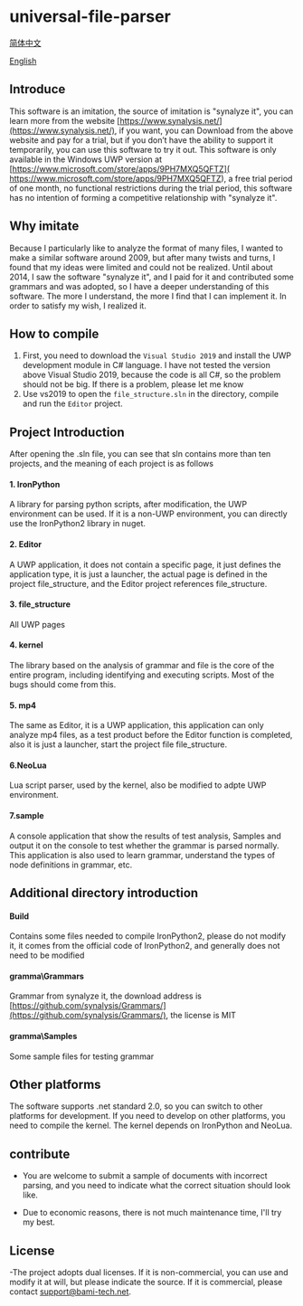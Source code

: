 # universal-file-parser

[简体中文](https://github.com/shuice/universal-file-parser/blob/master/README-zh-cn.md)

[English](https://github.com/shuice/universal-file-parser/blob/master/README.md)

## Introduce
This software is an imitation, the source of imitation is "synalyze it", you can learn more from the website [https://www.synalysis.net/](https://www.synalysis.net/), if you want, you can Download from the above website and pay for a trial, but if you don’t have the ability to support it temporarily, you can use this software to try it out. This software is only available in the Windows UWP version at [https://www.microsoft.com/store/apps/9PH7MXQ5QFTZ]( https://www.microsoft.com/store/apps/9PH7MXQ5QFTZ), a free trial period of one month, no functional restrictions during the trial period, this software has no intention of forming a competitive relationship with "synalyze it".

## Why imitate
Because I particularly like to analyze the format of many files, I wanted to make a similar software around 2009, but after many twists and turns, I found that my ideas were limited and could not be realized. Until about 2014, I saw the software "synalyze it", and I paid for it and contributed some grammars and was adopted, so I have a deeper understanding of this software. The more I understand, the more I find that I can implement it. In order to satisfy my wish, I realized it.

## How to compile
1. First, you need to download the `Visual Studio 2019` and install the UWP development module in C# language. I have not tested the version above Visual Studio 2019, because the code is all C#, so the problem should not be big. If there is a problem, please let me know
2. Use vs2019 to open the `file_structure.sln` in the directory, compile and run the `Editor` project.


## Project Introduction
After opening the .sln file, you can see that sln contains more than ten projects, and the meaning of each project is as follows

#### 1. IronPython

A library for parsing python scripts, after modification, the UWP environment can be used. If it is a non-UWP environment, you can directly use the IronPython2 library in nuget.

    
#### 2. Editor

A UWP application, it does not contain a specific page, it just defines the application type, it is just a launcher, the actual page is defined in the project file_structure, and the Editor project references file_structure.

#### 3. file_structure
All UWP pages

#### 4. kernel
The library based on the analysis of grammar and file is the core of the entire program, including identifying and executing scripts. Most of the bugs should come from this.

#### 5. mp4
The same as Editor, it is a UWP application, this application can only analyze mp4 files, as a test product before the Editor function is completed, also it is just a launcher, start the project file file_structure.

#### 6.NeoLua
Lua script parser, used by the kernel, also be modified to adpte UWP environment.

#### 7.sample
A console application that show the results of test analysis, Samples and output it on the console to test whether the grammar is parsed normally. This application is also used to learn grammar, understand the types of node definitions in grammar, etc.

## Additional directory introduction

#### Build
Contains some files needed to compile IronPython2, please do not modify it, it comes from the official code of IronPython2, and generally does not need to be modified

#### gramma\Grammars
Grammar from synalyze it, the download address is [https://github.com/synalysis/Grammars/](https://github.com/synalysis/Grammars/), the license is MIT
#### gramma\Samples
Some sample files for testing grammar

## Other platforms
The software supports .net standard 2.0, so you can switch to other platforms for development. If you need to develop on other platforms, you need to compile the kernel. The kernel depends on IronPython and NeoLua.

## contribute
- You are welcome to submit a sample of documents with incorrect parsing, and you need to indicate what the correct situation should look like.

- Due to economic reasons, there is not much maintenance time, I'll try my best.


## License
-The project adopts dual licenses. If it is non-commercial, you can use and modify it at will, but please indicate the source. If it is commercial, please contact support@bami-tech.net.